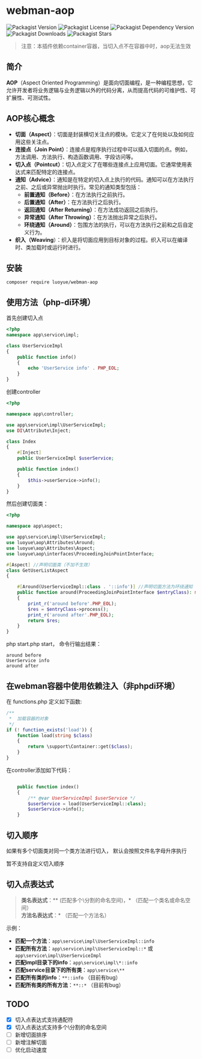 # webman-aop

![Packagist Version](https://img.shields.io/packagist/v/luoyue/webman-aop)
![Packagist License](https://img.shields.io/packagist/l/luoyue/webman-aop)
![Packagist Dependency Version](https://img.shields.io/packagist/dependency-v/luoyue/webman-aop/php)
![Packagist Downloads](https://img.shields.io/packagist/dt/luoyue/webman-aop)
![Packagist Stars](https://img.shields.io/packagist/stars/luoyue/webman-aop)

> 注意：本插件依赖container容器，当切入点不在容器中时，aop无法生效

## 简介
**AOP**（Aspect Oriented Programming）是面向切面编程，是一种编程思想，它允许开发者将业务逻辑与业务逻辑以外的代码分离，从而提高代码的可维护性、可扩展性、可测试性。

## AOP核心概念
- **切面（Aspect）**：切面是封装横切关注点的模块。它定义了在何处以及如何应用这些关注点。
- **连接点（Join Point）**：连接点是程序执行过程中可以插入切面的点。例如，方法调用、方法执行、构造函数调用、字段访问等。
- **切入点（Pointcut）**：切入点定义了在哪些连接点上应用切面。它通常使用表达式来匹配特定的连接点。
- **通知（Advice）**：通知是在特定的切入点上执行的代码。通知可以在方法执行之前、之后或异常抛出时执行。常见的通知类型包括：
  - **前置通知（Before）**：在方法执行之前执行。
  - **后置通知（After）**：在方法执行之后执行。
  - **返回通知（After Returning）**：在方法成功返回之后执行。
  - **异常通知（After Throwing）**：在方法抛出异常之后执行。
  - **环绕通知（Around）**：包围方法的执行，可以在方法执行之前和之后自定义行为。
- **织入（Weaving**）：织入是将切面应用到目标对象的过程。织入可以在编译时、类加载时或运行时进行。

## 安装
```
composer require luoyue/webman-aop
```

## 使用方法（php-di环境）
首先创建切入点
```php
<?php
namespace app\service\impl;

class UserServiceImpl
{
    public function info()
    {
        echo 'UserService info' . PHP_EOL;
    }
}
```

创建controller

```php
<?php

namespace app\controller;

use app\service\impl\UserServiceImpl;
use DI\Attribute\Inject;

class Index
{
    #[Inject]
    public UserServiceImpl $userService;

    public function index()
    {
        $this->userService->info();
    }
}
```

然后创建切面类：
```php
<?php

namespace app\aspect;

use app\service\impl\UserServiceImpl;
use luoyue\aop\Attributes\Around;
use luoyue\aop\Attributes\Aspect;
use luoyue\aop\interfaces\ProceedingJoinPointInterface;

#[Aspect] //声明切面类（不加不生效）
class GetUserListAspect
{

    #[Around(UserServiceImpl::class . '::info')] //声明切面方法为环绕通知
    public function around(ProceedingJoinPointInterface $entryClass): mixed
    {
        print_r('around before'.PHP_EOL);
        $res = $entryClass->process();
        print_r('around after'.PHP_EOL);
        return $res;
    }
}
```

php start.php start， 命令行输出结果：
```
around before
UserService info
around after
```


## 在webman容器中使用依赖注入（非phpdi环境）

在 functions.php 定义如下函数:

```php
/**
 *  加载容器的对象
 */
if (! function_exists('load')) {
    function load(string $class)
    {
        return \support\Container::get($class);
    }
}
```

在controller添加如下代码：

```php

    public function index()
    {
        /** @var UserServiceImpl $userService */
        $userService = load(UserServiceImpl::class);
        $userService->info();
    }
```

## 切入顺序
如果有多个切面类对同一个类方法进行切入， 默认会按照文件名字母升序执行

暂不支持自定义切入顺序

## 切入点表达式
> **类名表达式**：** (匹配多个\分割的命名空间)，* （匹配一个类名或命名空间）<br>
> **方法名表达式**：* （匹配一个方法名）

示例：
- **匹配一个方法**：`app\service\impl\UserServiceImpl::info`
- **匹配所有方法**：`app\service\impl\UserServiceImpl::*` 或 `app\service\impl\UserServiceImpl`
- **匹配impl目录下的info**：`app\service\impl\*::info`
- **匹配service目录下的所有类**：`app\service\**`
- **匹配所有类的info**：`**::info` （目前有bug）
- **匹配所有类的所有方法**：`**::*` （目前有bug）

## TODO
- [x] 切入点表达式支持通配符
- [x] 切入点表达式支持多个\分割的命名空间
- [ ] 新增切面排序
- [ ] 新增注解切面
- [ ] 优化启动速度
